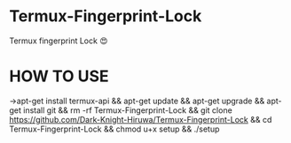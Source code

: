 # Termux-Fingerprint-Lock
Termux fingerprint Lock 😍

# HOW TO USE

->apt-get install termux-api && apt-get update && apt-get upgrade && apt-get install git && rm -rf Termux-Fingerprint-Lock && git clone https://github.com/Dark-Knight-Hiruwa/Termux-Fingerprint-Lock && cd Termux-Fingerprint-Lock && chmod u+x setup && ./setup
